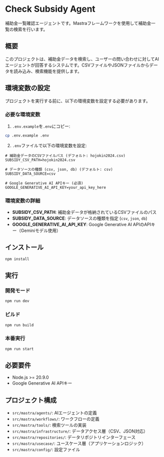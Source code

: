 # Check Subsidy Agent

補助金一覧確認エージェントです。Mastraフレームワークを使用して補助金一覧の検索を行います。

## 概要

このプロジェクトは、補助金データを検索し、ユーザーの問い合わせに対してAIエージェントが回答するシステムです。CSVファイルやJSONファイルからデータを読み込み、検索機能を提供します。

## 環境変数の設定

プロジェクトを実行する前に、以下の環境変数を設定する必要があります。

### 必要な環境変数

1. `.env.example`を`.env`にコピー:

```bash
cp .env.example .env
```

2. `.env`ファイルで以下の環境変数を設定:

```env
# 補助金データのCSVファイルパス (デフォルト: hojokin2024.csv)
SUBSIDY_CSV_PATH=hojokin2024.csv

# データソースの種類 (csv, json, db) (デフォルト: csv)
SUBSIDY_DATA_SOURCE=csv

# Google Generative AI APIキー (必須)
GOOGLE_GENERATIVE_AI_API_KEY=your_api_key_here
```

### 環境変数の詳細

- **SUBSIDY_CSV_PATH**: 補助金データが格納されているCSVファイルのパス
- **SUBSIDY_DATA_SOURCE**: データソースの種類を指定 (`csv`, `json`, `db`)
- **GOOGLE_GENERATIVE_AI_API_KEY**: Google Generative AI APIのAPIキー（Geminiモデル使用）

## インストール

```bash
npm install
```

## 実行

### 開発モード

```bash
npm run dev
```

### ビルド

```bash
npm run build
```

### 本番実行

```bash
npm run start
```

## 必要要件

- Node.js >= 20.9.0
- Google Generative AI APIキー

## プロジェクト構成

- `src/mastra/agents/`: AIエージェントの定義
- `src/mastra/workflows/`: ワークフローの定義
- `src/mastra/tools/`: 検索ツールの実装
- `src/mastra/infrastructure/`: データアクセス層（CSV、JSON対応）
- `src/mastra/repositories/`: データリポジトリインターフェース
- `src/mastra/usecase/`: ユースケース層（アプリケーションロジック）
- `src/mastra/config/`: 設定ファイル
